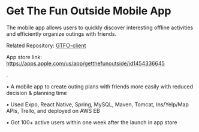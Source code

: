 # Get The Fun Outside Mobile App

The mobile app allows users to quickly discover interesting offline activities and efficiently organize outings with friends.

Related Repository: [GTFO-client](https://github.com/peiranqiu/GTFO-client)

App store link: https://apps.apple.com/us/app/getthefunoutside/id1454336645

.

•	A mobile app to create outing plans with friends more easily with reduced decision & planning time

•	Used Expo, React Native, Spring, MySQL, Maven, Tomcat, Ins/Yelp/Map APIs, Trello, and deployed on AWS EB

•	Got 100+ active users within one week after the launch in app store

